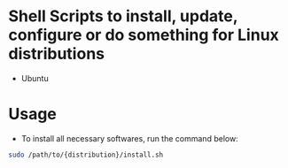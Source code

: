 # Shell Scripts to install, update, configure or do something for Linux distributions

- Ubuntu

# Usage
- To install all necessary softwares, run the command below:

```bash
sudo /path/to/{distribution}/install.sh
```
